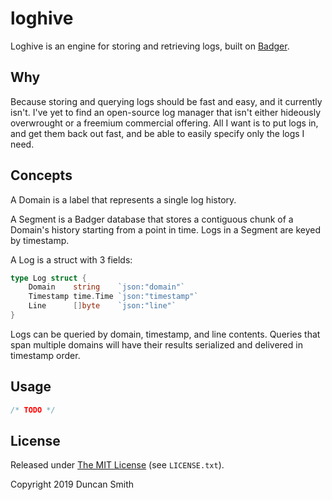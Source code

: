 # loghive

Loghive is an engine for storing and retrieving logs, built on [Badger](https://github.com/dgraph-io/badger).

## Why

Because storing and querying logs should be fast and easy, and it currently isn't. I've yet to find an open-source log manager that isn't either hideously overwrought or a freemium commercial offering. All I want is to put logs in, and get them back out fast, and be able to easily specify only the logs I need.

## Concepts

A Domain is a label that represents a single log history.

A Segment is a Badger database that stores a contiguous chunk of a Domain's history starting from a point in time. Logs in a Segment are keyed by timestamp.

A Log is a struct with 3 fields:

```go
type Log struct {
	Domain    string    `json:"domain"`
	Timestamp time.Time `json:"timestamp"`
	Line      []byte    `json:"line"`
}
```

Logs can be queried by domain, timestamp, and line contents. Queries that span multiple domains will have their results serialized and delivered in timestamp order.

## Usage

```go
/* TODO */
```

## License

Released under [The MIT License](https://opensource.org/licenses/MIT) (see `LICENSE.txt`).

Copyright 2019 Duncan Smith